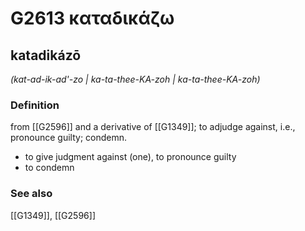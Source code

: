 # G2613 καταδικάζω

## katadikázō

_(kat-ad-ik-ad'-zo | ka-ta-thee-KA-zoh | ka-ta-thee-KA-zoh)_

### Definition

from [[G2596]] and a derivative of [[G1349]]; to adjudge against, i.e., pronounce guilty; condemn.

- to give judgment against (one), to pronounce guilty
- to condemn

### See also

[[G1349]], [[G2596]]


